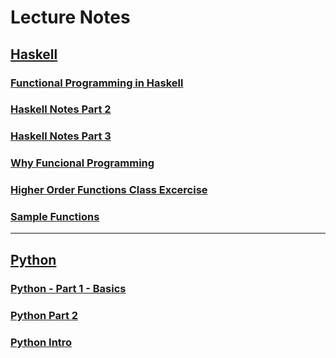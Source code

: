 # Lecture Notes


## [Haskell](https://github.com/MarkShinozaki/CPTS355-ProgramLanguageDesign/tree/Lecture-Notes/HASKELL)

### [Functional Programming in Haskell](https://github.com/MarkShinozaki/CPTS355-ProgramLanguageDesign/tree/Lecture-Notes/HASKELL/Functional-Programming-in-Haskell) 


### [Haskell Notes Part 2](https://github.com/MarkShinozaki/CPTS355-ProgramLanguageDesign/tree/Lecture-Notes/HASKELL/Haskell-Notes-Part2)

### [Haskell Notes Part 3](https://github.com/MarkShinozaki/CPTS355-ProgramLanguageDesign/tree/Lecture-Notes/HASKELL/Haskell-Notes-Part3)

### [Why Funcional Programming](https://github.com/MarkShinozaki/CPTS355-ProgramLanguageDesign/tree/Lecture-Notes/HASKELL/Why-Functional-Programming)

### [Higher Order Functions Class Excercise](https://github.com/MarkShinozaki/CPTS355-ProgramLanguageDesign/tree/Lecture-Notes/HASKELL/Higher-Order-Functions-Class-Excercises)

### [Sample Functions](https://github.com/MarkShinozaki/CPTS355-ProgramLanguageDesign/tree/Lecture-Notes/HASKELL/Sample-Functions)




---


## [Python](https://github.com/MarkShinozaki/CPTS355-ProgramLanguageDesign/tree/Lecture-Notes/PYTHON)

### [Python - Part 1 - Basics](https://github.com/MarkShinozaki/CPTS355-ProgramLanguageDesign/tree/Lecture-Notes/PYTHON/Python%20-%20Part1%20-%20Basics)

### [Python Part 2](https://github.com/MarkShinozaki/CPTS355-ProgramLanguageDesign/tree/Lecture-Notes/PYTHON/Python%20-%20Part2)

### [Python Intro](https://github.com/MarkShinozaki/CPTS355-ProgramLanguageDesign/tree/Lecture-Notes/PYTHON/Python%20Intro)









